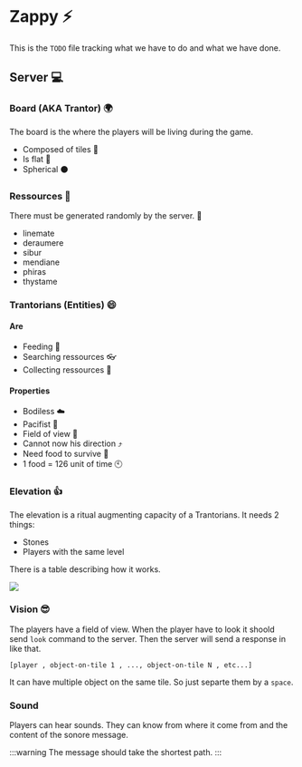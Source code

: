 # Zappy :zap:

This is the `TODO` file tracking what we have to do and what we have done.

## Server :computer:

### Board (AKA Trantor) :earth_africa:

The board is the where the players will be living during the game.
* Composed of tiles :black_square_button:
* Is flat :mount_fuji:
* Spherical :black_circle:

### Ressources :diamond_shape_with_a_dot_inside:

There must be generated randomly by the server. :abcd:

* linemate
* deraumere
* sibur
* mendiane
* phiras
* thystame

### Trantorians (Entities) :smile:

#### Are
* Feeding :meat_on_bone:
* Searching ressources :eyeglasses:
* Collecting ressources :open_hands:

#### Properties
* Bodiless :cloud:
* Pacifist :triangular_flag_on_post:
* Field of view :eyes:
* Cannot now his direction :arrow_heading_up:
* Need food to survive :gun:
* 1 food = 126 unit of time :clock10:

### Elevation :+1:
The elevation is a ritual augmenting capacity of a Trantorians.
It needs 2 things:
- Stones
- Players with the same level

There is a table describing how it works.

![](https://i.imgur.com/iS4QiX1.png)

### Vision :sunglasses:
The players have a field of view.
When the player have to look it shoold send `look` command to the server.
Then the server will send a response in like that.
```
[player , object-on-tile 1 , ..., object-on-tile N , etc...]
```

It can have multiple object on the same tile. So just separte them by a `space`.

### Sound
Players can hear sounds.
They can know from where it come from and the content of the sonore message.

:::warning
The message should take the shortest path.
:::
